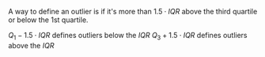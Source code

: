 A way to define an outlier is if it's more than $1.5 \cdot IQR$ above the third quartile or below the 1st quartile.

$Q_1 - 1.5 \cdot IQR$ defines outliers below the $IQR$
$Q_3 + 1.5 \cdot IQR$ defines outliers above the $IQR$

